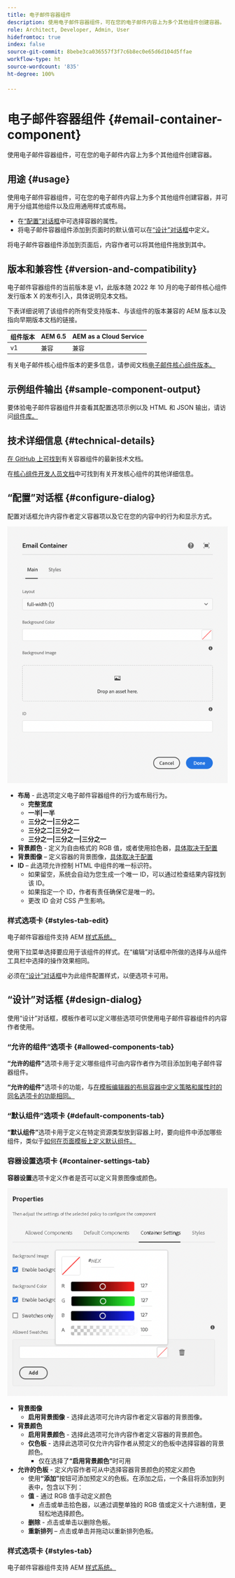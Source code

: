 ```yaml
---
title: 电子邮件容器组件
description: 使用电子邮件容器组件，可在您的电子邮件内容上为多个其他组件创建容器。
role: Architect, Developer, Admin, User
hidefromtoc: true
index: false
source-git-commit: 8bebe3ca036557f3f7c6b8ec0e65d6d104d5ffae
workflow-type: ht
source-wordcount: '835'
ht-degree: 100%

---
```



# 电子邮件容器组件 {#email-container-component}

使用电子邮件容器组件，可在您的电子邮件内容上为多个其他组件创建容器。

## 用途 {#usage}

使用电子邮件容器组件，可在您的电子邮件内容上为多个其他组件创建容器，并可用于分组其他组件以及应用通用样式或布局。

* 在[“配置”对话框](#configure-dialog)中可选择容器的属性。
* 将电子邮件容器组件添加到页面时的默认值可以在[“设计”对话框](#design-dialog)中定义。

将电子邮件容器组件添加到页面后，内容作者可以将其他组件拖放到其中。

## 版本和兼容性 {#version-and-compatibility}

电子邮件容器组件的当前版本是 v1，此版本随 2022 年 10 月的电子邮件核心组件发行版本 X 的发布引入，具体说明见本文档。

下表详细说明了该组件的所有受支持版本、与该组件的版本兼容的 AEM 版本以及指向早期版本文档的链接。

| 组件版本 | AEM 6.5 | AEM as a Cloud Service |
|---|---|---|
| v1 | 兼容 | 兼容 |

有关电子邮件核心组件版本的更多信息，请参阅文档[电子邮件核心组件版本。](/help/email/versions.md)

## 示例组件输出 {#sample-component-output}

要体验电子邮件容器组件并查看其配置选项示例以及 HTML 和 JSON 输出，请访问[组件库。](https://adobe.com/go/aem_cmp_library_email_container_cn)

## 技术详细信息 {#technical-details}

[在 GitHub 上可找到](https://adobe.com/go/aem_cmp_tech_email_container_v1_cn)有关容器组件的最新技术文档。

在[核心组件开发人员文档](/help/developing/overview.md)中可找到有关开发核心组件的其他详细信息。

## “配置”对话框 {#configure-dialog}

配置对话框允许内容作者定义容器项以及它在您的内容中的行为和显示方式。

![电子邮件容器组件的“编辑”对话框](/help/email/assets/email-container-configure.png)

* **布局** - 此选项定义电子邮件容器组件的行为或布局行为。
   * **完整宽度**
   * **一半|一半**
   * **三分之一|三分之二**
   * **三分之二|三分之一**
   * **三分之一|三分之一|三分之一**
* **背景颜色** - 定义为自由格式的 RGB 值，或者使用拾色器，[具体取决于配置](#container-settings-tab)
* **背景图像** – 定义容器的背景图像，[具体取决于配置](#container-settings-tab)
* **ID** – 此选项允许控制 HTML 中组件的唯一标识符。
   * 如果留空，系统会自动为您生成一个唯一 ID，可以通过检查结果内容找到该 ID。
   * 如果指定一个 ID，作者有责任确保它是唯一的。
   * 更改 ID 会对 CSS 产生影响。

### 样式选项卡 {#styles-tab-edit}

电子邮件容器组件支持 AEM [样式系统。](/help/get-started/authoring.md#component-styling)

使用下拉菜单选择要应用于该组件的样式。在“编辑”对话框中所做的选择与从组件工具栏中选择的操作效果相同。

必须在[“设计”对话框](#design-dialog)中为此组件配置样式，以便选项卡可用。

## “设计”对话框 {#design-dialog}

使用“设计”对话框，模板作者可以定义哪些选项可供使用电子邮件容器组件的内容作者使用。

### “允许的组件”选项卡 {#allowed-components-tab}

**“允许的组件”**&#x200B;选项卡用于定义哪些组件可由内容作者作为项目添加到电子邮件容器组件。

**“允许的组件”**&#x200B;选项卡的功能，与[在模板编辑器的布局容器中定义策略和属性时的同名选项卡的功能相同。](https://experienceleague.adobe.com/docs/experience-manager-cloud-service/sites/authoring/features/templates.html)

### “默认组件”选项卡 {#default-components-tab}

**“默认组件”**&#x200B;选项卡用于定义在特定资源类型放到容器上时，要向组件中添加哪些组件，类似于[如何在页面模板上定义默认组件。](https://experienceleague.adobe.com/docs/experience-manager-cloud-service/sites/authoring/features/templates.html)

### 容器设置选项卡 {#container-settings-tab}

**容器设置**&#x200B;选项卡定义作者是否可以定义背景图像或颜色。

![电子邮件容器组件的“设计”对话框的“容器设置”选项卡](/help/email/assets/email-container-design-container-settings.png)

* **背景图像**
   * **启用背景图像** - 选择此选项可允许内容作者定义容器的背景图像。
* **背景颜色**
   * **启用背景颜色** - 选择此选项可允许内容作者定义容器的背景颜色。
   * **仅色板** - 选择此选项可仅允许内容作者从预定义的色板中选择容器的背景颜色。
      * 仅在选择了&#x200B;**“启用背景颜色”**&#x200B;时可用
* **允许的色板** - 定义内容作者可从中选择容器背景颜色的预定义颜色
   * 使用&#x200B;**“添加”**&#x200B;按钮可添加预定义的色板。在添加之后，一个条目将添加到列表中，包含以下列：
   * **值** - 通过 RGB 值手动定义颜色
      * 点击或单击拾色器，以通过调整单独的 RGB 值或定义十六进制值，更轻松地选择颜色。
   * **删除** - 点击或单击以删除色板。
   * **重新排列** – 点击或单击并拖动以重新排列色板。

### 样式选项卡 {#styles-tab}

电子邮件容器组件支持 AEM [样式系统。](/help/get-started/authoring.md#component-styling)